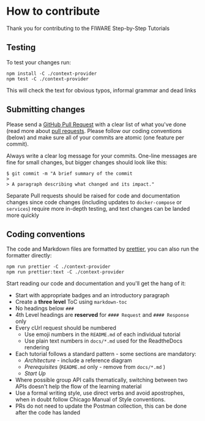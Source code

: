 # How to contribute

Thank you for contributing to the FIWARE Step-by-Step Tutorials

## Testing

To test your changes run:

```console
npm install -C ./context-provider
npm test -C ./context-provider
```

This will check the text for obvious typos, informal grammar and dead links

## Submitting changes

Please send a [GitHub Pull Request](https://github.com/FIWARE/tutorials.Step-by-Step/pull/new/master) with a clear list
of what you've done (read more about [pull requests](https://help.github.com/en/articles/about-pull-requests). Please
follow our coding conventions (below) and make sure all of your commits are atomic (one feature per commit).

Always write a clear log message for your commits. One-line messages are fine for small changes, but bigger changes
should look like this:

```console
$ git commit -m "A brief summary of the commit
>
> A paragraph describing what changed and its impact."
```

Separate Pull requests should be raised for code and documentation changes since code changes (including updates to
`docker-compose` or `services`) require more in-depth testing, and text changes can be landed more quickly

## Coding conventions

The code and Markdown files are formatted by [prettier](https://prettier.io), you can also run the formatter directly:

```console
npm run prettier -C ./context-provider
npm run prettier:text -C ./context-provider
```

Start reading our code and documentation and you'll get the hang of it:

-   Start with appropriate badges and an introductory paragraph
-   Create a **three level** ToC using `markdown-toc`
-   No headings below `###`
-   4th Level headings are **reserved** for `#### Request` and `#### Response` only
-   Every cUrl request should be numbered
    -   Use emoji numbers in the `README.md` of each individual tutorial
    -   Use plain text numbers in `docs/*.md` used for the ReadtheDocs rendering
-   Each tutorial follows a standard pattern - some sections are mandatory:
    -   _Architecture_ - include a reference diagram
    -   _Prerequisites_ (`README.md` only - remove from `docs/*.md` )
    -   _Start Up_
-   Where possible group API calls thematically, switching between two APIs doesn't help the flow of the learning
    material
-   Use a formal writing style, use direct verbs and avoid apostrophes, when in doubt follow Chicago Manual of Style
    conventions.
-   PRs do not need to update the Postman collection, this can be done after the code has landed
